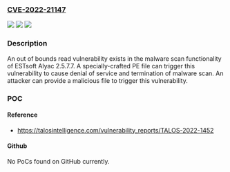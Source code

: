 ### [CVE-2022-21147](https://cve.mitre.org/cgi-bin/cvename.cgi?name=CVE-2022-21147)
![](https://img.shields.io/static/v1?label=Product&message=Alyac&color=blue)
![](https://img.shields.io/static/v1?label=Version&message=2.5.7.7%20&color=brightgreen)
![](https://img.shields.io/static/v1?label=Vulnerability&message=CWE-823%3A%20Use%20of%20Out-of-range%20Pointer%20Offset&color=brightgreen)

### Description

An out of bounds read vulnerability exists in the malware scan functionality of ESTsoft Alyac 2.5.7.7. A specially-crafted PE file can trigger this vulnerability to cause denial of service and termination of malware scan. An attacker can provide a malicious file to trigger this vulnerability.

### POC

#### Reference
- https://talosintelligence.com/vulnerability_reports/TALOS-2022-1452

#### Github
No PoCs found on GitHub currently.

